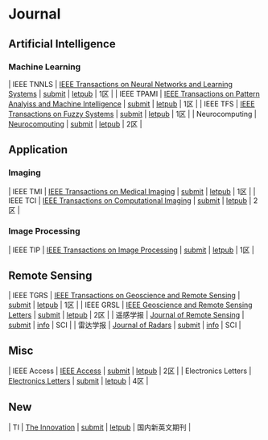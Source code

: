# Journal




## Artificial Intelligence


### Machine Learning


| IEEE TNNLS      | [IEEE Transactions on Neural Networks and Learning Systems](https://ieeexplore.ieee.org/xpl/RecentIssue.jsp?punumber=5962385)    |     [submit](https://mc.manuscriptcentral.com/tnnls)                  | [letpub](http://www.letpub.com.cn/index.php?page=journalapp&view=detail&journalid=8837)      |   1区   |
| IEEE TPAMI      | [IEEE Transactions on Pattern Analyiss and Machine Intelligence](https://ieeexplore.ieee.org/xpl/RecentIssue.jsp?punumber=34)    |     [submit](https://mc.manuscriptcentral.com/tpami-cs)               | [letpub](http://www.letpub.com.cn/index.php?page=journalapp&view=detail&journalid=3411)      |   1区   |
| IEEE TFS        | [IEEE Transactions on Fuzzy Systems](https://ieeexplore.ieee.org/xpl/RecentIssue.jsp?punumber=91)                                |     [submit](http://mc.manuscriptcentral.com/tfs-ieee)                  | [letpub](http://www.letpub.com.cn/index.php?journalid=3388&page=journalapp&view=detail)      |   1区   |
| Neurocomputing  | [Neurocomputing](https://www.journals.elsevier.com/neurocomputing/)                                                              |     [submit](https://ees.elsevier.com/neucom/default.asp)                  | [letpub](http://www.letpub.com.cn/index.php?page=journalapp&view=detail&journalid=6141)      |   2区   |



## Application


### Imaging


| IEEE TMI        | [IEEE Transactions on Medical Imaging](https://ieeexplore.ieee.org/xpl/RecentIssue.jsp?punumber=42)                              |     [submit](https://mc.manuscriptcentral.com/tmi-ieee)                  | [letpub](http://www.letpub.com.cn/index.php?page=journalapp&view=detail&journalid=3401)      |   1区   |
| IEEE TCI        | [IEEE Transactions on Computational Imaging](https://ieeexplore.ieee.org/xpl/RecentIssue.jsp?punumber=6745852)                   |     [submit](https://mc.manuscriptcentral.com/sps-ieee)             | [letpub](http://www.letpub.com.cn/index.php?page=journalapp&view=search)                     |   2区   |



### Image Processing


| IEEE TIP       | [IEEE Transactions on Image Processing](https://ieeexplore.ieee.org/xpl/RecentIssue.jsp?punumber=83)                              | [submit](https://mc.manuscriptcentral.com/sps-ieee)                 | [letpub](http://www.letpub.com.cn/index.php?page=journalapp&view=detail&journalid=3390)      |   1区   |


## Remote Sensing


| IEEE TGRS       | [IEEE Transactions on Geoscience and Remote Sensing](https://ieeexplore.ieee.org/xpl/RecentIssue.jsp?punumber=36)                | [submit](https://mc.manuscriptcentral.com/tgrs)                  | [letpub](http://www.letpub.com.cn/index.php?journalid=3389&page=journalapp&view=detail)                        |   1区   |
| IEEE GRSL       | [IEEE Geoscience and Remote Sensing Letters](https://ieeexplore.ieee.org/xpl/RecentIssue.jsp?punumber=8859)                      | [submit](https://mc.manuscriptcentral.com/grsl)                  | [letpub](http://www.letpub.com.cn/index.php?journalid=3328&page=journalapp&view=detail)                        |   2区   |
| 遥感学报          | [Journal of Remote Sensing](http://www.jors.cn/jrs/ch/index.aspx)                                                                | [submit](http://www.jors.cn/jrs/ch/login_author.aspx)                  | [info](https://www.lw71.com/ygxb/)                                                           |   SCI   |
| 雷达学报          | [Journal of Radars](http://radars.ie.ac.cn/)                                                                                     | [submit](http://www.jors.cn/jrs/ch/login_author.aspx)                  | [info](https://www.lw71.com/ldax/)                                                           |   SCI   |



## Misc

| IEEE Access                           | [IEEE Access](https://ieeexplore.ieee.org/xpl/RecentIssue.jsp?punumber=6287639)                                           | [submit](https://mc.manuscriptcentral.com/ieee-access)                            | [letpub](http://www.letpub.com.cn/index.php?page=journalapp&view=detail&journalid=10017)    |   2区   |
| Electronics Letters                   | [Electronics Letters](https://ieeexplore.ieee.org/xpl/RecentIssue.jsp?punumber=2220)                                      | [submit](https://www.iet-review.rivervalleytechnologies.com/)    | [letpub](http://www.letpub.com.cn/index.php?journalid=2463&page=journalapp&view=detail)     |   4区   |


## New

|  TI       | [The Innovation](http://www.the-innovation.org/)                                           | [submit](https://www.editorialmanager.com/the-innovation/default.aspx)                            | [letpub](http://www.letpub.com.cn/index.php?page=journalapp&view=detail&journalid=10017)    |  国内新英文期刊   |







